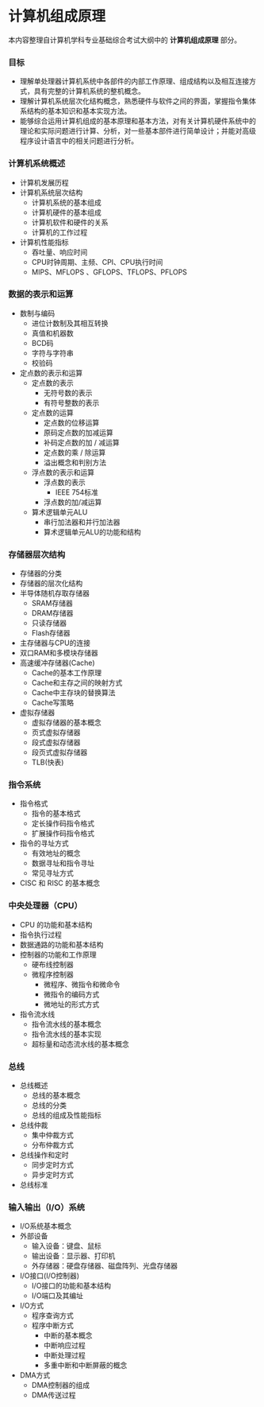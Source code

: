 #  计算机组成原理

本内容整理自计算机学科专业基础综合考试大纲中的 **计算机组成原理** 部分。

### 目标

- 理解单处理器计算机系统中各部件的内部工作原理、组成结构以及相互连接方式，具有完整的计算机系统的整机概念。
- 理解计算机系统层次化结构概念，熟悉硬件与软件之间的界面，掌握指令集体系结构的基本知识和基本实现方法。
- 能够综合运用计算机组成的基本原理和基本方法，对有关计算机硬件系统中的理论和实际问题进行计算、分析，对一些基本部件进行简单设计；并能对高级程序设计语言中的相关问题进行分析。

### 计算机系统概述

- 计算机发展历程
- 计算机系统层次结构
  - 计算机系统的基本组成
  - 计算机硬件的基本组成
  - 计算机软件和硬件的关系
  - 计算机的工作过程
- 计算机性能指标
  - 吞吐量、响应时间
  - CPU时钟周期、主频、CPI、CPU执行时间
  - MIPS、MFLOPS 、GFLOPS、TFLOPS、PFLOPS

### 数据的表示和运算

- 数制与编码
  - 进位计数制及其相互转换
  - 真值和机器数
  - BCD码
  - 字符与字符串
  - 校验码
- 定点数的表示和运算
  - 定点数的表示
    - 无符号数的表示
    - 有符号整数的表示
  - 定点数的运算
    - 定点数的位移运算
    - 原码定点数的加减运算
    - 补码定点数的加 / 减运算
    - 定点数的乘 / 除运算
    - 溢出概念和判别方法
  - 浮点数的表示和运算
    - 浮点数的表示
      - IEEE 754标准
    - 浮点数的加/减运算
  - 算术逻辑单元ALU
    - 串行加法器和并行加法器
    - 算术逻辑单元ALU的功能和结构

### 存储器层次结构

- 存储器的分类
- 存储器的层次化结构
- 半导体随机存取存储器
  - SRAM存储器
  - DRAM存储器
  - 只读存储器
  - Flash存储器
- 主存储器与CPU的连接
- 双口RAM和多模块存储器
- 高速缓冲存储器(Cache)
  - Cache的基本工作原理
  - Cache和主存之间的映射方式
  - Cache中主存块的替换算法
  - Cache写策略
- 虚拟存储器
  - 虚拟存储器的基本概念
  - 页式虚拟存储器
  - 段式虚拟存储器
  - 段页式虚拟存储器
  - TLB(快表)

### 指令系统

- 指令格式
  - 指令的基本格式
  - 定长操作码指令格式
  - 扩展操作码指令格式
- 指令的寻址方式
  - 有效地址的概念
  - 数据寻址和指令寻址
  - 常见寻址方式
- CISC 和 RISC 的基本概念

### 中央处理器（CPU）

- CPU 的功能和基本结构
- 指令执行过程
- 数据通路的功能和基本结构
- 控制器的功能和工作原理
  - 硬布线控制器
  - 微程序控制器
    - 微程序、微指令和微命令
    - 微指令的编码方式
    - 微地址的形式方式
- 指令流水线
  - 指令流水线的基本概念
  - 指令流水线的基本实现
  - 超标量和动态流水线的基本概念

### 总线

- 总线概述
  - 总线的基本概念
  - 总线的分类
  - 总线的组成及性能指标
- 总线仲裁
  - 集中仲裁方式
  - 分布仲裁方式
- 总线操作和定时
  - 同步定时方式
  - 异步定时方式
- 总线标准

### 输入输出（I/O）系统

- I/O系统基本概念
- 外部设备
  - 输入设备：键盘、鼠标
  - 输出设备：显示器、打印机
  - 外存储器：硬盘存储器、磁盘阵列、光盘存储器
- I/O接口(I/O控制器)
  - I/O接口的功能和基本结构
  - I/O端口及其编址
- I/O方式
  - 程序查询方式
  - 程序中断方式
    - 中断的基本概念
    - 中断响应过程
    - 中断处理过程
    - 多重中断和中断屏蔽的概念
- DMA方式
  - DMA控制器的组成
  - DMA传送过程
